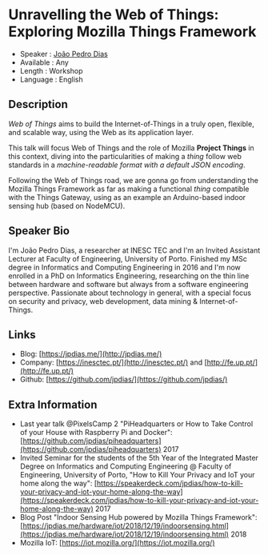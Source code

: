Unravelling the Web of Things: Exploring Mozilla Things Framework
=========================

* Speaker : [João Pedro Dias](https://pixels.camp/jpdias)
* Available : Any
* Length : Workshop
* Language : English

Description
-----------

*Web of Things* aims to build the Internet-of-Things in a truly open, flexible, and scalable way, using the Web as its application layer.

This talk will focus Web of Things and the role of Mozilla **Project Things** in this context, diving into the particularities of making a *thing* follow web standards in a *machine-readable format with a default JSON encoding*. 

Following the Web of Things road, we are gonna go from understanding the Mozilla Things Framework as far as making a functional *thing* compatible with the Things Gateway, using as an example an Arduino-based indoor sensing hub (based on NodeMCU).


Speaker Bio
-----------

I'm João Pedro Dias, a researcher at INESC TEC and I'm an Invited Assistant Lecturer at Faculty of Engineering, University of Porto. Finished my MSc degree in Informatics and Computing Engineering in 2016 and I'm now enrolled in a PhD on Informatics Engineering, researching on the thin line between hardware and software but always from a software engineering perspective. Passionate about technology in general, with a special focus on security and privacy, web development, data mining & Internet-of-Things. 

Links
-----

* Blog: [https://jpdias.me/](http://jpdias.me/)
* Company: [https://inesctec.pt/](http://inesctec.pt/) and [http://fe.up.pt/](http://fe.up.pt/)
* Github: [https://github.com/jpdias/](https://github.com/jpdias/)


Extra Information
-----------------

* Last year talk @PixelsCamp 2 "PiHeadquarters or How to Take Control of your House with Raspberry Pi and Docker": [https://github.com/jpdias/piheadquarters](https://github.com/jpdias/piheadquarters) 2017
* Invited Seminar for the students of the 5th Year of the Integrated Master Degree on Informatics and Computing Engineering @ Faculty of Engineering, University of Porto, "How to Kill Your Privacy and IoT your home along the way": [https://speakerdeck.com/jpdias/how-to-kill-your-privacy-and-iot-your-home-along-the-way](https://speakerdeck.com/jpdias/how-to-kill-your-privacy-and-iot-your-home-along-the-way) 2017
* Blog Post "Indoor Sensing Hub powered by Mozilla Things Framework": [https://jpdias.me/hardware/iot/2018/12/19/indoorsensing.html](https://jpdias.me/hardware/iot/2018/12/19/indoorsensing.html) 2018
* Mozilla IoT: [https://iot.mozilla.org/](https://iot.mozilla.org/)
